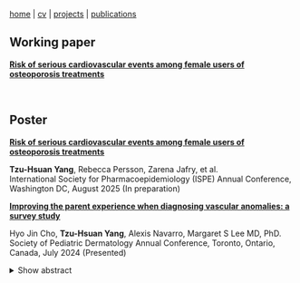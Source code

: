 [home](thyangjes.github.io/) | [cv](https://thyangjes.github.io//files/JessyYang_Resume_Oct2024.pdf) | [projects](https://thyangjes.github.io//projects.html) | [publications](https://thyangjes.github.io//publications.html) 

## Working paper

**<ins> Risk of serious cardiovascular events among female users of osteoporosis treatments </ins>**

  <br />

## Poster

**<ins> Risk of serious cardiovascular events among female users of osteoporosis treatments </ins>**

**Tzu-Hsuan Yang**, Rebecca Persson, Zarena Jafry, et al. 
  <br />
International Society for Pharmacoepidemiology (ISPE) Annual Conference, Washington DC, August 2025 (In preparation)

  
**<ins> Improving the parent experience when diagnosing vascular anomalies: a survey study </ins>**
    
Hyo Jin Cho, **Tzu-Hsuan Yang**, Alexis Navarro, Margaret S Lee MD, PhD. 
  <br />
Society of Pediatric Dermatology Annual Conference, Toronto, Ontario, Canada, July 2024 (Presented)
  
<details>   
<summary>Show abstract</summary>     
  
  <br />
  
__Objective:__ Many pediatric dermatologic conditions are associated with significant psychological impact to patients and their families, particularly before a diagnosis is made and explained. We asked about the experiences parents/guardians of children with vascular anomalies had at the time of diagnosis. 
 <br />
__Methods:__ We conducted a mixed qualitative and quantitative survey study using Likert scale questions and free text questions. The survey was sent to vascular anomalies patient advocacy groups worldwide as well as Boston Medical Center dermatology clinics. Open-ended responses focused on feelings at the discovery of the anomaly, at the time of diagnosis, and suggestions for improving future interactions. A total of 77 out of 80 responses were eligible for data analysis. Three responses revealed that the patients did not have vascular anomalies.
 <br />
__Results:__ We asked parents/guardians to rate how important several aspects of the diagnosis and counseling experience were to them and whether they were satisfied with the actual experience. The greatest discrepancy was around receiving information about patient support groups. Counseling tips on coping with the diagnosis and information on therapy for the parents were also rated as highly important yet often not received. Parents/guardians of children with more benign conditions were more often satisfied with the length of conversations with providers, yet more likely to report concern at the time of diagnosis than parents of children with more complex conditions that may not have been fully comprehended through a visual exam of the skin. Parents of children with complex conditions such as fibro-adipose vascular anomaly (FAVA) reported wanting longer conversations with providers. When asked for suggestions on how healthcare providers could improve the family experience, respondents emphasized: 1) the need for raising awareness of rare conditions in the general medical community; 2) the importance of empathy and emotional support from providers; and 3) a need to feel heard and recognized for their concerns and knowledge regardless of the severity of the vascular anomaly. 
 <br />
__Conclusion:__ Parents of children with complex vascular anomalies were more likely to want longer conversations and to think of developing a plan as most helpful compared to those of children with benign conditions. Providers counseling parents about vascular anomalies for the first time can optimize the parent experience by allocating more time for explanations and questions than for typical visits, providing diagrams or handouts, practicing shared decision-making for treatment plans, and routinely connecting families with patient advocacy groups. 

</details>  


   


